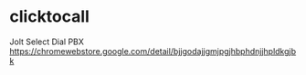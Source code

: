 # clicktocall

Jolt Select Dial PBX
https://chromewebstore.google.com/detail/bjjgodajjgmjpgjhbphdnjjhpldkgjbk
